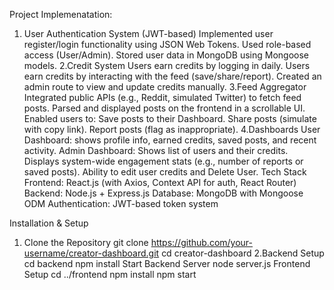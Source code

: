 Project Implemenatation:
 1. User Authentication System (JWT-based)
Implemented user register/login functionality using JSON Web Tokens.
Used role-based access (User/Admin).
Stored user data in MongoDB using Mongoose models.
2.Credit System
Users earn credits by logging in daily.
Users earn credits by interacting with the feed (save/share/report).
Created an admin route to view and update credits manually.
3.Feed Aggregator
Integrated public APIs (e.g., Reddit, simulated Twitter) to fetch feed posts.
Parsed and displayed posts on the frontend in a scrollable UI.
Enabled users to:
Save posts to their Dashboard.
Share posts (simulate with copy link).
Report posts (flag as inappropriate).
4.Dashboards
User Dashboard: shows profile info, earned credits, saved posts, and recent activity.
Admin Dashboard:
Shows list of users and their credits.
Displays system-wide engagement stats (e.g., number of reports or saved posts).
Ability to edit user credits and Delete  User.
Tech Stack
Frontend: React.js (with Axios, Context API for auth, React Router)
Backend: Node.js + Express.js
Database: MongoDB with Mongoose ODM
Authentication: JWT-based token system

Installation & Setup
1. Clone the Repository
git clone https://github.com/your-username/creator-dashboard.git
cd creator-dashboard
2.Backend Setup
cd backend
npm install
Start Backend Server
node server.js
Frontend Setup
cd ../frontend
npm install
npm start
